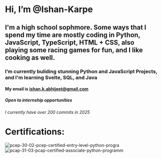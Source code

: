 # Hi, I’m @Ishan-Karpe
## I'm a high school sophmore. Some ways that I spend my time are mostly coding in Python, JavaScript, TypeScript, HTML + CSS, also playing some racing games for fun, and I like cooking as well.
### I’m currently buliding stunning Python and JavaScript Projects, and I'm learning Svelte, SQL, and Java
#### My email is ishan.k.abhijeet@gmail.com
##### Open to internship opportunities
###### I currently have over 200 commits in 2025

# Certifications:
![pcep-30-02-pcep-certified-entry-level-python-progra](https://github.com/user-attachments/assets/5fa7e5a0-0400-4188-860d-b39e5b1dc360)
![pcap-31-03-pcap-certified-associate-python-programm](https://github.com/user-attachments/assets/85e60295-ffab-4040-80b4-b391dc9fe311)


<!---
Ishan-Karpe/Ishan-Karpe is a ✨ special ✨ repository because its `README.md` (this file) appears on your GitHub profile.
You can click the Preview link to take a look at your changes.
--->
